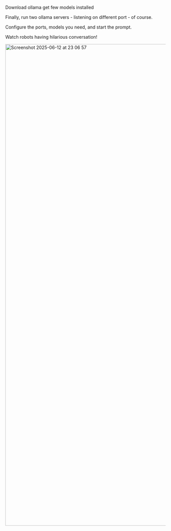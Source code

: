 Download ollama
get few models installed

Finally, run two ollama servers - listening on different port - of course. 

Configure the ports, models you need, and start the prompt. 

Watch robots having hilarious conversation! 

<img width="1512" alt="Screenshot 2025-06-12 at 23 06 57" src="https://github.com/user-attachments/assets/6c01acc8-e97f-4783-b6c2-33f132cc901f" />
